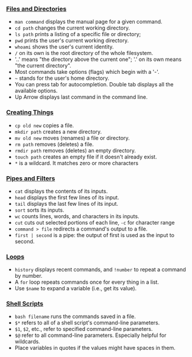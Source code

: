 ### [Files and Directories](1-1_filedir.md)
*   `man command` displays the manual page for a given command.
*   `cd path` changes the current working directory.
*   `ls path` prints a listing of a specific file or directory;
*   `pwd` prints the user's current working directory.
*   `whoami` shows the user's current identity.
*   `/` on its own is the root directory of the whole filesystem.
*   '..' means "the directory above the current one";
    '.' on its own means "the current directory".
*   Most commands take options (flags) which begin with a '-'.
*   `~` stands for the user's home directory.
*   You can press tab for autocompletion. Double tab displays all the available options.
*	Up Arrow displays last command in the command line.

### [Creating Things](1-2-create.md)
*   `cp old new` copies a file.
*   `mkdir path` creates a new directory.
*   `mv old new` moves (renames) a file or directory.
*   `rm path` removes (deletes) a file.
*   `rmdir path` removes (deletes) an empty directory.
*   `touch path` creates an empty file if it doesn't already exist.
*   `*` is a wildcard. It matches zero or more characters

### [Pipes and Filters](1-3_pipe.md)
*   `cat` displays the contents of its inputs.
*   `head` displays the first few lines of its input.
*   `tail` displays the last few lines of its input.
*   `sort` sorts its inputs.
*   `wc` counts lines, words, and characters in its inputs.
*   `cut` cuts out selected portions of each line, `-c` for character range
*   `command > file` redirects a command's output to a file.
*   `first | second` is a pipe: the output of first is used as the input to second.

### [Loops](1_4-loop.md)
*   `history` displays recent commands, and `!number` to repeat a command by number.
*   A `for` loop repeats commands once for every thing in a list.
*   Use `$name` to expand a variable (i.e., get its value).

### [Shell Scripts](1-5-script.md)
*   `bash filename` runs the commands saved in a file.
*   `$*` refers to all of a shell script's command-line parameters.
*   `$1`, `$2`, etc., refer to specified command-line parameters.
*   `$@` refer to all command-line parameters. Especially helpful for wildcards.
*   Place variables in quotes if the values might have spaces in them.